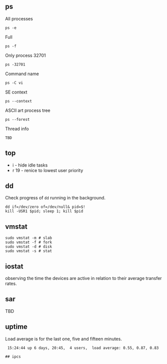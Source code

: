 ## ps
All processes
```
ps -e
```

Full
```
ps -f
```

Only process 32701
```
ps -32701
```

Command name
```
ps -C vi
```

SE context
```
ps --context
```

ASCII art process tree
```
ps --forest
```

Thread info
```
TBD
```

## top
- i - hide idle tasks
- r 19 - renice to lowest user priority

## dd
Check progress of `dd` running in the background.
```
dd if=/dev/zero of=/dev/null& pid=$!
kill -USR1 $pid; sleep 1; kill $pid
```
## vmstat
```
sudo vmstat -m # slab
sudo vmstat -f # fork
sudo vmstat -d # disk 
sudo vmstat -s # stat 
```
## iostat
observing the time the devices are active  in  relation to their average transfer rates. 

## sar
TBD

## uptime
Load average is for the last one, five and fifteen minutes.
```
 15:24:44 up 6 days, 20:45,  4 users,  load average: 0.55, 0.87, 0.83
 ```
```
## ipcs
